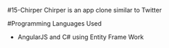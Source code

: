 #15-Chirper
Chirper is an app clone similar to Twitter

#Programming Languages Used
- AngularJS and C# using Entity Frame Work

